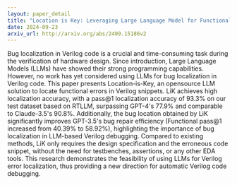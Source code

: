 ```yaml
---
layout: paper_detail
title: "Location is Key: Leveraging Large Language Model for Functional Bug Localization in Verilog"
date: 2024-09-23
arxiv_url: http://arxiv.org/abs/2409.15186v2
---
```


Bug localization in Verilog code is a crucial and time-consuming task during the verification of hardware design. Since introduction, Large Language Models (LLMs) have showed their strong programming capabilities. However, no work has yet considered using LLMs for bug localization in Verilog code. This paper presents Location-is-Key, an opensource LLM solution to locate functional errors in Verilog snippets. LiK achieves high localization accuracy, with a pass@1 localization accuracy of 93.3% on our test dataset based on RTLLM, surpassing GPT-4's 77.9% and comparable to Claude-3.5's 90.8%. Additionally, the bug location obtained by LiK significantly improves GPT-3.5's bug repair efficiency (Functional pass@1 increased from 40.39% to 58.92%), highlighting the importance of bug localization in LLM-based Verilog debugging. Compared to existing methods, LiK only requires the design specification and the erroneous code snippet, without the need for testbenches, assertions, or any other EDA tools. This research demonstrates the feasibility of using LLMs for Verilog error localization, thus providing a new direction for automatic Verilog code debugging.
